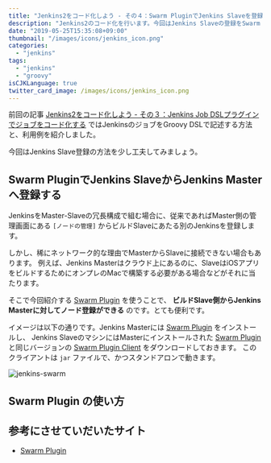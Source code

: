 ```yaml
---
title: "Jenkins2をコード化しよう - その４：Swarm PluginでJenkins Slaveを登録する"
description: "Jenkins2のコード化を行います。今回はJenkins Slaveの登録をSwarm Pluginを使って行います。"
date: "2019-05-25T15:35:08+09:00"
thumbnail: "/images/icons/jenkins_icon.png"
categories:
  - "jenkins"
tags:
  - "jenkins"
  - "groovy"
isCJKLanguage: true
twitter_card_image: /images/icons/jenkins_icon.png
---
```


前回の記事 [Jenkins2をコード化しよう - その３：Jenkins Job DSLプラグインでジョブをコード化する](/post/jenkins/jenkins-as-code-with-generate-job-dsl-plugin/) ではJenkinsのジョブをGroovy DSLで記述する方法と、利用例を紹介しました。

今回はJenkins Slave登録の方法を少し工夫してみましょう。

## Swarm PluginでJenkins SlaveからJenkins Masterへ登録する

JenkinsをMaster-Slaveの冗長構成で組む場合に、従来であればMaster側の管理画面にある `[ノードの管理]` からビルドSlaveにあたる別のJenkinsを登録します。

しかし、稀にネットワーク的な理由でMasterからSlaveに接続できない場合もあります。
例えば、Jenkins Masterはクラウド上にあるのに、SlaveはiOSアプリをビルドするためにオンプレのMacで構築する必要がある場合などがそれに当たります。

そこで今回紹介する [Swarm Plugin](https://wiki.jenkins.io/display/JENKINS/Swarm+Plugin) を使うことで、 **ビルドSlave側からJenkins Masterに対してノード登録ができる** のです。とても便利です。

イメージは以下の通りです。Jenkins Masterには [Swarm Plugin](https://wiki.jenkins.io/display/JENKINS/Swarm+Plugin) をインストールし、
Jenkins SlaveのマシンにはMasterにインストールされた [Swarm Plugin](https://wiki.jenkins.io/display/JENKINS/Swarm+Plugin) と同じバージョンの [Swarm Plugin Client](https://repo.jenkins-ci.org/releases/org/jenkins-ci/plugins/swarm-client/) をダウンロードしておきます。
このクライアントは `jar` ファイルで、かつスタンドアロンで動きます。

![jenkins-swarm](/images/20190525/jenkins-swarm.png)

## Swarm Plugin の使い方

## 参考にさせていだいたサイト

* [Swarm Plugin](https://wiki.jenkins.io/display/JENKINS/Swarm+Plugin)
